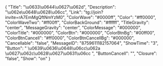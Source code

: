 {
    "Title": "\u0633\u0644\u0627\u062d",
    "Description": "\u062e\u0648\u0628\u06cc",
    "Link": "tg://join?invite=rA7EmMgQftNmYzM0",
    "ColorWave": "#0000ff",
    "Color": "#ff0000",
    "ColorWaveTwo": "#ff00ff",
    "ColorBackGround": "#ffffff",
    "TitleGravity": "center",
    "MessageGravity": "center",
    "ColorMessage": "#000000",
    "ColorTitle": "#000000",
    "ColorBtn": "#000000",
    "ColorBtnBg": "#00ff00",
    "ColorBtnCancell": "#ff0000",
    "ColorBtnCancellBg": "#000000",
    "Cancellable": "false",
    "MessageID": "8759611182157064",
    "ShowTime": "3",
    "Button": " \u0639\u0636\u0648\u06cc\u062a \u0627\u062c\u0628\u0627\u0631\u06cc ",
    "ButtonCancell": "",
    "Closure": "false",
    "Show": "on"
}